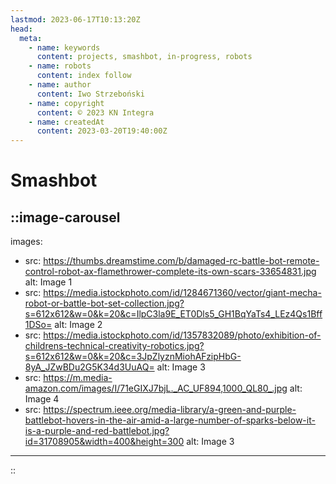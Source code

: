 ```yaml
---
lastmod: 2023-06-17T10:13:20Z
head:
  meta:
    - name: keywords
      content: projects, smashbot, in-progress, robots
    - name: robots
      content: index follow
    - name: author
      content: Iwo Strzeboński
    - name: copyright
      content: © 2023 KN Integra
    - name: createdAt
      content: 2023-03-20T19:40:00Z
---
```


# Smashbot

<!-- markdownlint-disable MD003 MD013 -->
::image-carousel
---

images:

- src: https://thumbs.dreamstime.com/b/damaged-rc-battle-bot-remote-control-robot-ax-flamethrower-complete-its-own-scars-33654831.jpg
  alt: Image 1
- src: https://media.istockphoto.com/id/1284671360/vector/giant-mecha-robot-or-battle-bot-set-collection.jpg?s=612x612&w=0&k=20&c=IlpC3la9E_ET0Dls5_GH1BqYaTs4_LEz4Qs1Bff1DSo=
  alt: Image 2
- src: https://media.istockphoto.com/id/1357832089/photo/exhibition-of-childrens-technical-creativity-robotics.jpg?s=612x612&w=0&k=20&c=3JpZlyznMiohAFzipHbG-8yA_JZwBDu2G5K34d3UuAQ=
  alt: Image 3
- src: https://m.media-amazon.com/images/I/71eGIXJ7bjL._AC_UF894,1000_QL80_.jpg
  alt: Image 4
- src: https://spectrum.ieee.org/media-library/a-green-and-purple-battlebot-hovers-in-the-air-amid-a-large-number-of-sparks-below-it-is-a-purple-and-red-battlebot.jpg?id=31708905&width=400&height=300
  alt: Image 3

---
::
<!-- markdownlint-enable MD003 -->